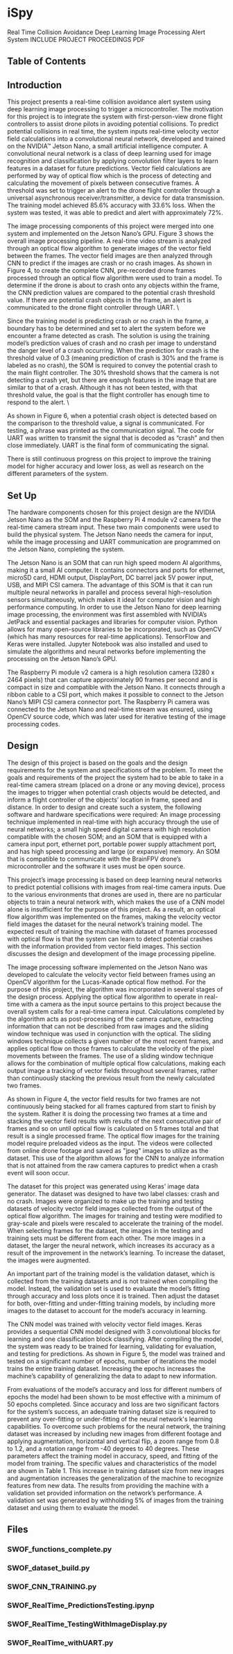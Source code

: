 # iSpy
Real Time Collision Avoidance Deep Learning Image Processing Alert System
INCLUDE PROJECT PROCEEDINGS PDF


## Table of Contents


## Introduction
This project presents a real-time collision avoidance alert system using deep learning image processing to trigger a microcontroller. The motivation for this project is to integrate the system with first-person-view drone flight controllers to assist drone pilots in avoiding potential collisions. To predict potential collisions in real time, the system inputs real-time velocity vector field calculations into a convolutional neural network, developed and trained on the NVIDIA™ Jetson Nano, a small artificial intelligence computer. A convolutional neural network is a class of deep learning used for image recognition and classification by applying convolution filter layers to learn features in a dataset for future predictions. Vector field calculations are performed by way of optical flow which is the process of detecting and calculating the movement of pixels between consecutive frames. A threshold was set to trigger an alert to the drone flight controller through a universal asynchronous receiver/transmitter, a device for data transmission. The training model achieved 85.6\% accuracy with 33.6\% loss. When the system was tested, it was able to predict and alert with approximately 72\%.

The image processing components of this project were merged into one system and implemented on the Jetson Nano’s GPU. Figure 3 shows the overall image processing pipeline. A real-time video stream is analyzed through an optical flow algorithm to generate images of the vector field between the frames. The vector field images are then analyzed through CNN to predict if the images are crash or no crash images. As shown in Figure 4, to create the complete CNN, pre-recorded drone frames processed through an optical flow algorithm were used to train a model. To determine if the drone is about to crash onto any objects within the frame, the CNN prediction values are compared to the potential crash threshold value. If there are potential crash objects in the frame, an alert is communicated to the drone flight controller through UART. \
	
Since the training model is predicting crash or no crash in the frame, a boundary has to be determined and set to alert the system before we encounter a frame detected as crash. The solution is using the training model’s prediction values of crash and no crash per image to understand the danger level of a crash occurring. When the prediction for crash is  the threshold value of 0.3 (meaning prediction of crash is 30\% and the frame is labeled as no crash), the SOM is required to convey the potential crash to the main flight controller. The 30\% threshold shows that the camera is not detecting a crash yet, but there are enough features in the image that are similar to that of a crash. Although it has not been tested, with that threshold value, the goal is that the flight controller has enough time to respond to the alert. \

As shown in Figure 6, when a potential crash object is detected based on the comparison to the threshold value, a signal is communicated. For testing, a phrase was printed as the communication signal. The code for UART was written to transmit the signal that is decoded as “crash” and then close immediately. UART is the final form of communicating the signal.

There is still continuous progress on this project to improve the training model for higher accuracy and lower loss, as well as research on the different parameters of the system.

## Set Up
The hardware components chosen for this project design are the NVIDIA Jetson Nano as the SOM and the Raspberry Pi 4 module v2 camera for the real-time camera stream input. These two main components were used to build the physical system. The Jetson Nano needs the camera for input, while the image processing and UART communication are programmed on the Jetson Nano, completing the system.

The Jetson Nano is an SOM that can run high speed modern AI algorithms, making it a small AI computer. It contains connectors and ports for ethernet, microSD card, HDMI output, DisplayPort, DC barrel jack 5V power input, USB, and MIPI CSI camera. The advantage of this SOM is that it can run multiple neural networks in parallel and process several high-resolution sensors simultaneously, which makes it ideal for computer vision and high performance computing. In order to use the Jetson Nano for deep learning image processing, the environment was first assembled with NVIDIA’s JetPack and essential packages and libraries for computer vision. Python allows for many open-source libraries to be incorporated, such as OpenCV (which has many resources for real-time applications). TensorFlow and Keras were installed. Jupyter Notebook was also installed and used to simulate the algorithms and neural networks before implementing the processing on the Jetson Nano’s GPU. 

The Raspberry Pi module v2 camera is a high resolution camera (3280 x 2464 pixels) that can capture approximately 90 frames per second and is compact in size and compatible with the Jetson Nano. It connects through a ribbon cable to a CSI port, which makes it possible to connect to the Jetson Nano’s MIPI CSI camera connector port. The Raspberry Pi camera was connected to the Jetson Nano and real-time stream was ensured, using OpenCV source code, which was later used for iterative testing of the image processing codes.


## Design
The design of this project is based on the goals and the design requirements for the system and specifications of the problem. To meet the goals and requirements of the project the system had to be able to take in a real-time camera stream (placed on a drone or any moving device), process the images to trigger when potential crash objects would be detected, and inform a flight controller of the objects’ location in frame, speed and distance. In order to design and create such a system, the following software and hardware specifications were required: An image processing technique implemented in real-time with high accuracy through the use of neural networks; a small high speed digital camera with high resolution compatible with the chosen SOM; and an SOM that is equipped with a camera input port, ethernet port, portable power supply attachment port, and has high speed processing and large (or expansive) memory. An SOM that is compatible to communicate with the BrainFPV drone’s microcontroller and the software it uses must be open source.

This project’s image processing is based on deep learning neural networks to predict potential collisions with images from real-time camera inputs. Due to the various environments that drones are used in, there are no particular objects to train a neural network with, which makes the use of a CNN model alone is insufficient for the purpose of this project. As a result, an optical flow algorithm was implemented on the frames, making the velocity vector field images the dataset for the neural network’s training model. The expected result of training the machine with dataset of frames processed with optical flow is that the system can learn to detect potential crashes with the information provided from vector field images. This section discusses the design and development of the image processing pipeline.

The image processing software implemented on the Jetson Nano was developed to calculate the velocity vector field between frames using an OpenCV algorithm for the Lucas-Kanade optical flow method. For the purpose of this project, the algorithm was incorporated in several stages of the design process. Applying the optical flow algorithm to operate in real-time with a camera as the input source pertains to this project because the overall system calls for a real-time camera input. Calculations completed by the algorithm acts as post-processing of the camera capture, extracting information that can not be described from raw images and the sliding window technique was used in conjunction with the optical. The sliding windows technique collects a given number of the most recent frames, and applies optical flow on those frames to calculate the velocity of the pixel movements between the frames. The use of a sliding window technique allows for the combination of multiple optical flow calculations, making each output image a tracking of vector fields throughout several frames, rather than continuously stacking the previous result from the newly calculated two frames.
 	
As shown in Figure 4, the vector field results for two frames are not continuously being stacked for all frames captured from start to finish by the system. Rather it is doing the processing two frames at a time and stacking the vector field results with results of the next consecutive pair of frames and so on until optical flow is calculated on 5 frames total and that result is a single processed frame. The optical flow images for the training model require preloaded videos as the input. The videos were collected from online drone footage and saved as "jpeg" images to utilize as the dataset. This use of the algorithm allows for the CNN to analyze information that is not attained from the raw camera captures to predict when a crash event will soon occur.

The dataset for this project was generated using Keras’ image data generator. The dataset was designed to have two label classes: crash and no crash. Images were organized to make up the training and testing datasets of velocity vector field images collected from the output of the optical flow algorithm. The images for training and testing were modified to gray-scale and pixels were rescaled to accelerate the training of the model. When selecting frames for the dataset, the images in the testing and training sets must be different from each other. The more images in a dataset, the larger the neural network, which increases its accuracy as a result of the improvement in the network’s learning. To increase the dataset, the images were augmented.
	 
An important part of the training model is the validation dataset, which is collected from the training datasets and is not trained when compiling the model. Instead, the validation set is used to evaluate the model’s fitting through accuracy and loss plots once it is trained. Then adjust the dataset for both, over-fitting and under-fitting training models, by including more images to the dataset to account for the model’s accuracy in learning. 

The CNN model was trained with velocity vector field images. Keras provides a sequential CNN model designed with 3 convolutional blocks for learning and one classification block classifying. After compiling the model, the system was ready to be trained for learning, validating for evaluation, and testing for predictions. As shown in Figure 5, the model was trained and tested on a significant number of epochs, number of iterations the model trains the entire training dataset. Increasing the epochs increases the machine’s capability of generalizing the data to adapt to new information.

From evaluations of the model’s accuracy and loss for different numbers of epochs the model had been shown to be most effective with a minimum of 50 epochs completed. Since accuracy and loss are two significant factors for the system’s success, an adequate training dataset size is required to prevent any over-fitting or under-fitting of the neural network's learning capabilities. To overcome such problems for the neural network, the training dataset was increased by including new images from different footage and applying augmentation, horizontal and vertical flip, a zoom range from 0.8 to 1.2, and a rotation range from -40 degrees to 40 degrees. These parameters affect the training model in accuracy, speed, and fitting of the model from training. The specific values and characteristics of the model are shown in Table 1. This increase in training dataset size from new images and augmentation increases the generalization of the machine to recognize features from new data. The results from providing the machine with a validation set provided information on the network’s performance. A validation set was generated by withholding 5% of images from the training dataset and using them to evaluate the model.


## Files

### SWOF_functions_complete.py


### SWOF_dataset_build.py


### SWOF_CNN_TRAINING.py


### SWOF_RealTime_PredictionsTesting.ipynp


### SWOF_RealTime_TestingWithImageDisplay.py


### SWOF_RealTime_withUART.py

